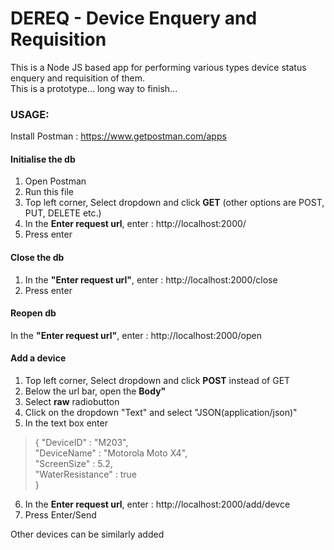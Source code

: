 # DEREQ - Device Enquery and Requisition

This is a Node JS based app for performing various types device status enquery and requisition of them.  
This is a prototype... long way to finish...  


### USAGE:

Install Postman : https://www.getpostman.com/apps

#### Initialise the db

1. Open Postman
2. Run this file
3. Top left corner, Select dropdown and click <b>GET</b> (other options are POST, PUT, DELETE etc.)
4. In the <b>Enter request url</b>, enter : http://localhost:2000/
5. Press enter

#### Close the db

1. In the <b>"Enter request url"</b>, enter : http://localhost:2000/close
2. Press enter

#### Reopen db

In the <b>"Enter request url"</b>, enter : http://localhost:2000/open

#### Add a device

1. Top left corner, Select dropdown and click <b>POST</b> instead of GET
2. Below the url bar, open the <b>Body"</b>
3. Select <b>raw</b> radiobutton
4. Click on the dropdown "Text" and select "JSON(application/json)"
5. In the text box enter
> {
> "DeviceID" : "M203",  
> "DeviceName" : "Motorola Moto X4",  
> "ScreenSize" : 5.2,  
> "WaterResistance" : true  
> }
6. In the <b>Enter request url</b>, enter : http://localhost:2000/add/devce
7. Press Enter/Send

Other devices can be similarly added
